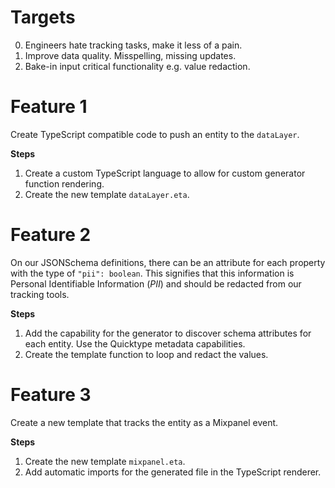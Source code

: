 # Targets

0. Engineers hate tracking tasks, make it less of a pain.
1. Improve data quality. Misspelling, missing updates.
2. Bake-in input critical functionality e.g. value redaction.

# Feature 1

Create TypeScript compatible code to push an entity to the `dataLayer`.

**Steps**
1. Create a custom TypeScript language to allow for custom generator function rendering.
2. Create the new template `dataLayer.eta`.


# Feature 2

On our JSONSchema definitions, there can be an attribute for each property with the type of `"pii": boolean`. This signifies that this information is Personal Identifiable Information (_PII_) and should be redacted from our tracking tools.

**Steps**
1. Add the capability for the generator to discover schema attributes for each entity. Use the Quicktype metadata capabilities.
2. Create the template function to loop and redact the values.

# Feature 3

Create a new template that tracks the entity as a Mixpanel event.

**Steps**
1. Create the new template `mixpanel.eta`.
2. Add automatic imports for the generated file in the TypeScript renderer.
